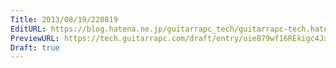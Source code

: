 ```yaml
---
Title: 2013/08/19/220819
EditURL: https://blog.hatena.ne.jp/guitarrapc_tech/guitarrapc-tech.hatenablog.com/atom/entry/6802418398340960027
PreviewURL: https://tech.guitarrapc.com/draft/entry/uie879wf16REkigc4Jxgf0MCBWc
Draft: true
---
```


